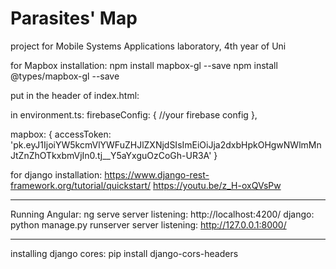 # Parasites' Map
project for Mobile Systems Applications laboratory, 4th year of Uni

for Mapbox installation:
npm install mapbox-gl --save
npm install @types/mapbox-gl --save

put in the header of index.html:
  <script src='https://api.mapbox.com/mapbox-gl-js/v1.0.0/mapbox-gl.js'></script>
  <link href='https://api.mapbox.com/mapbox-gl-js/v1.0.0/mapbox-gl.css' rel='stylesheet' />
  
in environment.ts:
firebaseConfig: {
    //your firebase config
  },

  mapbox: {
    accessToken: 'pk.eyJ1IjoiYW5kcmVlYWFuZHJlZXNjdSIsImEiOiJja2dxbHpkOHgwNWlmMnJtZnZhOTkxbmVjIn0.tj__Y5aYxguOzCoGh-UR3A'
  }

    
for django installation:
    https://www.django-rest-framework.org/tutorial/quickstart/
    https://youtu.be/z_H-oxQVsPw
  
* * * * * * * * * * * * * * * * * * * * * * * * * * * *
Running Angular: ng serve
                 server listening: http://localhost:4200/
        django: python manage.py runserver
                 server listening: http://127.0.0.1:8000/
* * * * * * * * * * * * * * * * * * * * * * * * * * * *   

installing django cores:
    pip install django-cors-headers              
                 